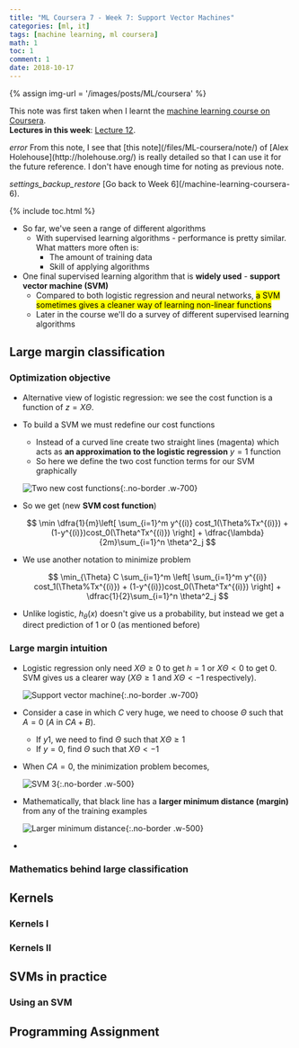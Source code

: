 ```yaml
---
title: "ML Coursera 7 - Week 7: Support Vector Machines"
categories: [ml, it]
tags: [machine learning, ml coursera]
math: 1
toc: 1
comment: 1
date: 2018-10-17
---
```


{% assign img-url = '/images/posts/ML/coursera' %}

This note was first taken when I learnt the [machine learning course on Coursera](https://www.coursera.org/learn/machine-learning/).<br />
**Lectures in this week**: [Lecture 12](/files/ML-coursera/Lecture12.pdf).

<p markdown="1" class="thi-tip">
<i class="material-icons mat-icon">error</i>
From this note, I see that [this note](/files/ML-coursera/note/) of [Alex Holehouse](http://holehouse.org/) is really detailed so that I can use it for the future reference. I don't have enough time for noting as previous note.
</p>

<div class="see-again">
<i class="material-icons">settings_backup_restore</i>
<span markdown="1">
[Go back to Week 6](/machine-learning-coursera-6).
</span>
</div>


{% include toc.html %}

- So far, we've seen a range of different algorithms
  - With supervised learning algorithms - performance is pretty similar. What matters more often is:
    - The amount of training data
    - Skill of applying algorithms
- One final supervised learning algorithm that is **widely used** - **support vector machine (SVM)**
  - Compared to both logistic regression and neural networks, <mark>a SVM sometimes gives a cleaner way of learning non-linear functions</mark>
  - Later in the course we'll do a survey of different supervised learning algorithms

## Large margin classification

### Optimization objective

- Alternative view of logistic regression: we see the cost function is a function of $z=X\Theta$.
- To build a SVM we must redefine our cost functions
  - Instead of a curved line create two straight lines (magenta) which acts as **an approximation to the logistic regression** $y = 1$ function
  - So here we define the two cost function terms for our SVM graphically

  ![Two new cost functions]({{img-url}}/svm-1.png){:.no-border .w-700}

- So we get (new **SVM cost function**)

  $$
  \min \dfra{1}{m}\left[ \sum_{i=1}^m y^{(i)} cost_1(\Theta%Tx^{(i)}) + (1-y^{(i)})cost_0(\Theta^Tx^{(i)}) \right] + \dfrac{\lambda}{2m}\sum_{i=1}^n \theta^2_j
  $$

- We use another notation to minimize problem

  $$
  \min_{\Theta} C \sum_{i=1}^m \left[ \sum_{i=1}^m y^{(i)} cost_1(\Theta%Tx^{(i)}) + (1-y^{(i)})cost_0(\Theta^Tx^{(i)}) \right] + \dfrac{1}{2}\sum_{i=1}^n \theta^2_j
  $$

- Unlike logistic, $h_{\theta}(x)$ doesn't give us a probability, but instead we get a direct prediction of 1 or 0 (as mentioned before)


### Large margin intuition 

- Logistic regression only need $X\Theta\ge 0$ to get $h=1$ or $X\Theta <0$ to get $0$. SVM gives us a clearer way ($X\Theta \ge 1$ and $X\Theta <-1$ respectively).

  ![Support vector machine]({{img-url}}/svm-2.png){:.no-border .w-700}

- Consider a case in which $C$ very huge, we need to choose $\Theta$ such that $A=0$ ($A$ in $CA+B$).
  - If $y1$, we need to find $\Theta$ such that $X\Theta \ge 1$
  - If $y=0$, find $\Theta$ such that $X\Theta <-1$
- When $CA=0$, the minimization problem becomes,

  ![SVM 3]({{img-url}}/svm-3.png){:.no-border .w-500}

- Mathematically, that black line has a **larger minimum distance (margin)** from any of the training examples

  ![Larger minimum distance]({{img-url}}/svm-4.png){:.no-border .w-500}

- 

### Mathematics behind large classification

## Kernels

### Kernels I

### Kernels II

## SVMs in practice

### Using an SVM

## Programming Assignment

